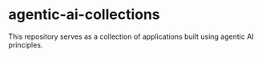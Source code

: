 # agentic-ai-collections
This repository serves as a collection of applications built using agentic AI principles.
